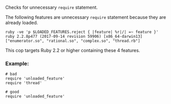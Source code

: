Checks for unnecessary `require` statement.

The following features are unnecessary `require` statement because
they are already loaded.

    ruby -ve 'p $LOADED_FEATURES.reject { |feature| %r|/| =~ feature }'
    ruby 2.2.8p477 (2017-09-14 revision 59906) [x86_64-darwin13]
    ["enumerator.so", "rational.so", "complex.so", "thread.rb"]

This cop targets Ruby 2.2 or higher containing these 4 features.

### Example:
    # bad
    require 'unloaded_feature'
    require 'thread'

    # good
    require 'unloaded_feature'